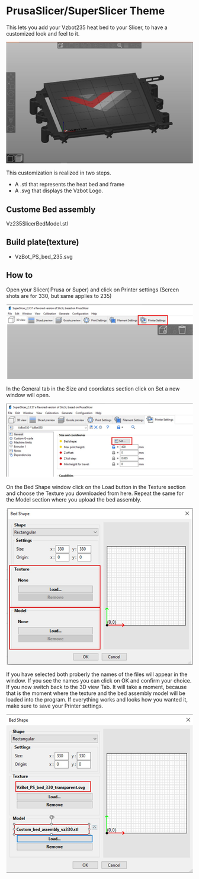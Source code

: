 # PrusaSlicer/SuperSlicer Theme

This lets you add your Vzbot235 heat bed to your Slicer, to have a customized look and feel to it.

![Pic 1](https://github.com/Runningtarrens/VzBoT-Vz330/blob/master/Slicer/Theme/PrusaSlicer-SuperSlicer/Gallery/Vz330_bed_showcase.JPG)



This customization is realized in two steps. 

* A .stl that represents the heat bed and frame
* A .svg that displays the Vzbot Logo.



## Custome Bed assembly
Vz235SlicerBedModel.stl




## Build plate(texture)
* VzBot_PS_bed_235.svg




## How to

Open your Slicer( Prusa or Super) and click on Printer settings (Screen shots are for 330, but same applies to 235)

![Pic 3](https://github.com/Runningtarrens/VzBoT-Vz330/blob/master/Slicer/Theme/PrusaSlicer-SuperSlicer/Gallery/howto1.JPG)

In the General tab in the Size and coordiates section click on Set a new window will open.

![Pic 4](https://github.com/Runningtarrens/VzBoT-Vz330/blob/master/Slicer/Theme/PrusaSlicer-SuperSlicer/Gallery/howto2.JPG)

On the Bed Shape window click on the Load button in the Texture section and choose the Texture you downloaded from here. Repeat the same for the Model section where you upload the bed assembly.

![Pic 5](https://github.com/Runningtarrens/VzBoT-Vz330/blob/master/Slicer/Theme/PrusaSlicer-SuperSlicer/Gallery/howto3.JPG)

If you have selected both proberly the names of the files will appear in the window. If you see the names you can click on OK and confirm your choice. If you now switch back to the 3D view Tab. It will take a moment, because that is the moment where the texture and the bed assembly model will be loaded into the program. If everything works and looks how you wanted it, make sure to save your Printer settings.

![Pic 6](https://github.com/Runningtarrens/VzBoT-Vz330/blob/master/Slicer/Theme/PrusaSlicer-SuperSlicer/Gallery/howto4.JPG)






